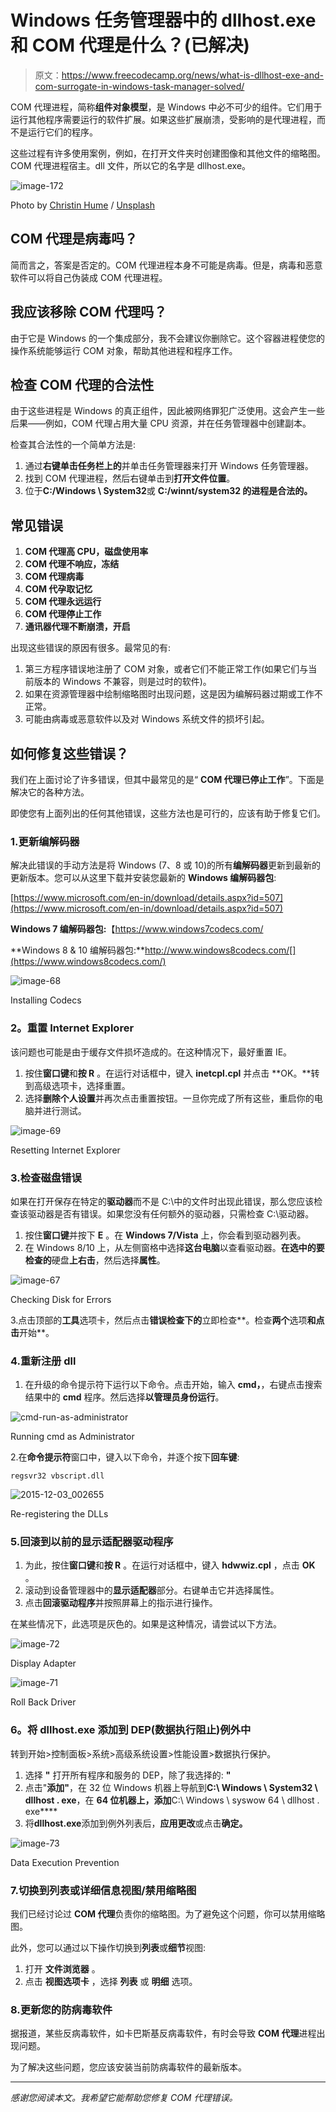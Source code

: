 # Windows 任务管理器中的 dllhost.exe 和 COM 代理是什么？(已解决)

> 原文：<https://www.freecodecamp.org/news/what-is-dllhost-exe-and-com-surrogate-in-windows-task-manager-solved/>

COM 代理进程，简称**组件对象模型**，是 Windows 中必不可少的组件。它们用于运行其他程序需要运行的软件扩展。如果这些扩展崩溃，受影响的是代理进程，而不是运行它们的程序。

这些过程有许多使用案例，例如，在打开文件夹时创建图像和其他文件的缩略图。COM 代理进程宿主。dll 文件，所以它的名字是 dllhost.exe。

![image-172](img/590552c2eee0602982ef1a61aeed4502.png)

Photo by [Christin Hume](https://unsplash.com/@christinhumephoto?utm_source=ghost&utm_medium=referral&utm_campaign=api-credit) / [Unsplash](https://unsplash.com/?utm_source=ghost&utm_medium=referral&utm_campaign=api-credit)

## **COM 代理是病毒吗？**

简而言之，答案是否定的。COM 代理进程本身不可能是病毒。但是，病毒和恶意软件可以将自己伪装成 COM 代理进程。

## 我应该移除 COM 代理吗？

由于它是 Windows 的一个集成部分，我不会建议你删除它。这个容器进程使您的操作系统能够运行 COM 对象，帮助其他进程和程序工作。

## 检查 COM 代理的合法性

由于这些进程是 Windows 的真正组件，因此被网络罪犯广泛使用。这会产生一些后果——例如，COM 代理占用大量 CPU 资源，并在任务管理器中创建副本。

检查其合法性的一个简单方法是:

1.  通过**右键单击任务栏上的**并单击任务管理器来打开 Windows 任务管理器。
2.  找到 COM 代理进程，然后右键单击到**打开文件位置**。
3.  位于****C:/Windows \ System32****或 ****C:/winnt/system32** 的进程是合法的。**

## 常见错误

1.  ******COM 代理高 CPU，磁盘使用率******
2.  ******COM 代理不响应，冻结******
3.  ******COM 代理病毒******
4.  ******COM 代孕取记忆******
5.  ******COM 代理永远运行******
6.  ******COM 代理停止工作******
7.  ******通讯器代理不断崩溃，开启******

出现这些错误的原因有很多。最常见的有:

1.  第三方程序错误地注册了 COM 对象，或者它们不能正常工作(如果它们与当前版本的 Windows 不兼容，则是过时的软件)。
2.  如果在资源管理器中绘制缩略图时出现问题，这是因为编解码器过期或工作不正常。
3.  可能由病毒或恶意软件以及对 Windows 系统文件的损坏引起。

## 如何修复这些错误？

我们在上面讨论了许多错误，但其中最常见的是“ **COM 代理已停止工作**”。下面是解决它的各种方法。

即使您有上面列出的任何其他错误，这些方法也是可行的，应该有助于修复它们。

### 1.更新编解码器

解决此错误的手动方法是将 Windows (7、8 或 10)的所有**编解码器**更新到最新的更新版本。您可以从这里下载并安装您最新的 **Windows 编解码器包**:

[https://www.microsoft.com/en-in/download/details.aspx?id=507](https://www.microsoft.com/en-in/download/details.aspx?id=507)

**Windows 7 编解码器包:**【https://www.windows7codecs.com/ 

**Windows 8 & 10 编解码器包:**http://www.windows8codecs.com/[](https://www.windows8codecs.com/)

![image-68](img/1a405c7a45788670e6ce9437a714b006.png)

Installing Codecs

### **2。重置 Internet Explorer**

该问题也可能是由于缓存文件损坏造成的。在这种情况下，最好重置 IE。

1.  按住**窗口键**和**按 R** 。在运行对话框中，键入 **inetcpl.cpl** 并点击 **OK。**转到高级选项卡，选择重置。
2.  选择**删除个人设置**并再次点击重置按钮。一旦你完成了所有这些，重启你的电脑并进行测试。

![image-69](img/3bf93514cd2b1e5da3d1261348df4960.png)

Resetting Internet Explorer

### 3.检查磁盘错误

如果在打开保存在特定的**驱动器**而不是 C:\中的文件时出现此错误，那么您应该检查该驱动器是否有错误。如果您没有任何额外的驱动器，只需检查 C:\驱动器。

1.  按住**窗口键**并按下 **E** 。在 **Windows 7/Vista** 上，你会看到驱动器列表。
2.  在 Windows 8/10 上，从左侧窗格中选择**这台电脑**以查看驱动器。**在选中的要检查的**硬盘**上右击**，然后选择**属性**。

![image-67](img/6cc618dd109bbdbe431d7b033b5a1277.png)

Checking Disk for Errors

3.点击顶部的**工具**选项卡，然后点击**错误检查下的**立即检查**。检查**两个**选项**和点击**开始**。

### 4.重新注册 dll

1.  在升级的命令提示符下运行以下命令。点击开始，输入 **cmd，**，右键点击搜索结果中的 **cmd** 程序。然后选择**以管理员身份运行**。

![cmd-run-as-administrator](img/4a1a28ec23b9a62de66a9e96bd239c2b.png)

Running cmd as Administrator

2.在**命令提示符**窗口中，键入以下命令，并逐个按下**回车键**:

`regsvr32 vbscript.dll`


![2015-12-03_002655](img/dc952a7dcd94e5d133c1760e1a3008dc.png)

Re-registering the DLLs

### 5.回滚到以前的显示适配器驱动程序

1.  为此，按住**窗口键**和**按 R** 。在运行对话框中，键入 **hdwwiz.cpl** ，点击 **OK** 。
2.  滚动到设备管理器中的**显示适配器**部分。右键单击它并选择属性。
3.  点击**回滚驱动程序**并按照屏幕上的指示进行操作。

在某些情况下，此选项是灰色的。如果是这种情况，请尝试以下方法。

![image-72](img/065039bdcafbf946f21c7a7fcd80343c.png)

Display Adapter

![image-71](img/a78de283642f9f79ca53d1608f27482d.png)

Roll Back Driver

### **6。将 dllhost.exe 添加到 DEP(数据执行阻止)例外中**

转到开始>控制面板>系统>高级系统设置>性能设置>数据执行保护。

1.  选择 **"** 打开所有程序和服务的 DEP，除了我选择的: **"**
2.  点击"**添加"**，在 32 位 Windows 机器上导航到**C:\ Windows \ System32 \ dllhost . exe**，在 **64 位机器上，添加**C:\ Windows \ syswow 64 \ dllhost . exe****
3.  将**dllhost.exe**添加到例外列表后，**应用更改**或点击**确定。**

![image-73](img/de3a7dc0477327ffc954cfb6988b67f4.png)

Data Execution Prevention

### 7.切换到列表或详细信息视图/禁用缩略图

我们已经讨论过 **COM 代理**负责你的缩略图。为了避免这个问题，你可以禁用缩略图。

此外，您可以通过以下操作切换到**列表**或**细节**视图:

1.  打开 ****文件浏览器**** 。
2.  点击 ****视图选项卡**** ，选择 ****列表**** 或 ****明细**** 选项。

### 8.更新您的防病毒软件

据报道，某些反病毒软件，如卡巴斯基反病毒软件，有时会导致 **COM 代理**进程出现问题。

为了解决这些问题，您应该安装当前防病毒软件的最新版本。

* * *

*感谢您阅读本文。我希望它能帮助您修复 COM 代理错误。*